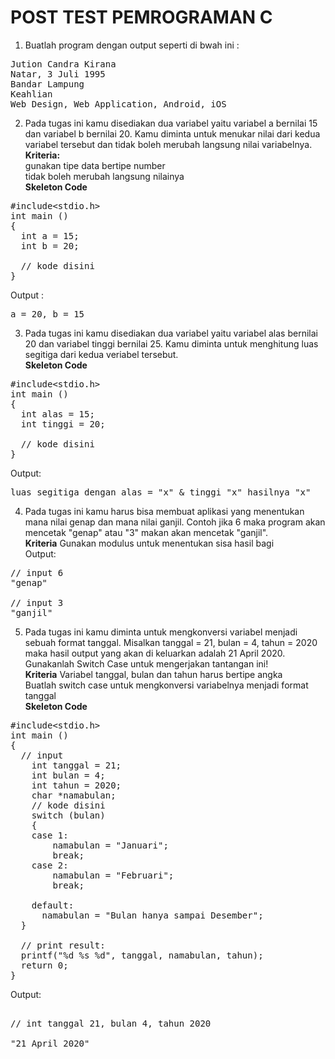 # POST TEST PEMROGRAMAN C

1. Buatlah program dengan output seperti di bwah ini :
<pre>
Jution Candra Kirana
Natar, 3 Juli 1995
Bandar Lampung
Keahlian
Web Design, Web Application, Android, iOS
</pre>

2. Pada tugas ini kamu disediakan dua variabel yaitu variabel a bernilai 15 dan variabel b bernilai 20. Kamu diminta untuk menukar nilai dari kedua variabel tersebut dan  tidak boleh merubah langsung nilai variabelnya.<br>
<b>Kriteria:</b><br>
gunakan tipe data bertipe number<br>
tidak boleh merubah langsung nilainya<br>
<b>Skeleton Code</b>
<pre>
#include&lt;stdio.h&gt;
int main ()
{
  int a = 15;
  int b = 20;

  // kode disini
}
</pre>
Output :
<pre>
a = 20, b = 15
</pre>

3. Pada tugas ini kamu disediakan dua variabel yaitu variabel alas bernilai 20 dan variabel tinggi bernilai 25. Kamu diminta untuk menghitung luas segitiga dari kedua veriabel tersebut.<br>
<b>Skeleton Code</b>
<pre>
#include&lt;stdio.h&gt;
int main ()
{
  int alas = 15;
  int tinggi = 20;

  // kode disini
}
</pre>
Output:
<pre>
luas segitiga dengan alas = "x" & tinggi "x" hasilnya "x"
</pre>

4. Pada tugas ini kamu harus bisa membuat aplikasi yang menentukan mana nilai genap dan mana nilai ganjil. Contoh jika 6 maka program akan mencetak "genap" atau "3" makan akan mencetak "ganjil".<br>
<b>Kriteria</b>
Gunakan modulus untuk menentukan sisa hasil bagi</br>
Output:
<pre>
// input 6
"genap"

// input 3
"ganjil"
</pre>

5. Pada tugas ini kamu diminta untuk mengkonversi variabel menjadi sebuah format tanggal. Misalkan tanggal = 21, bulan = 4, tahun = 2020 maka hasil output yang akan di keluarkan adalah 21 April 2020. Gunakanlah Switch Case untuk mengerjakan tantangan ini!<br>
<b>Kriteria</b>
Variabel tanggal, bulan dan tahun harus bertipe angka<br>
Buatlah switch case untuk mengkonversi variabelnya menjadi format tanggal<br>
<b>Skeleton Code</b>
<pre>
#include&lt;stdio.h&gt;
int main ()
{
  // input
    int tanggal = 21;
    int bulan = 4;
    int tahun = 2020;
    char *namabulan;
    // kode disini
    switch (bulan)
    {
    case 1:
        namabulan = "Januari";
        break;
    case 2:
        namabulan = "Februari";
        break;
     
    default:
      namabulan = "Bulan hanya sampai Desember";
  }
  
  // print result:
  printf("%d %s %d", tanggal, namabulan, tahun);
  return 0;
}
</pre>
Output:
<pre>

// int tanggal 21, bulan 4, tahun 2020

"21 April 2020"
</pre>
